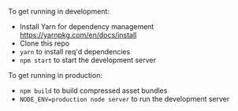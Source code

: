 To get running in development:
- Install Yarn for dependency management https://yarnpkg.com/en/docs/install
- Clone this repo
- `yarn` to install req'd dependencies
- `npm start` to start the development server

To get running in production:
- `npm build` to build compressed asset bundles
- `NODE_ENV=production node server` to run the development server
